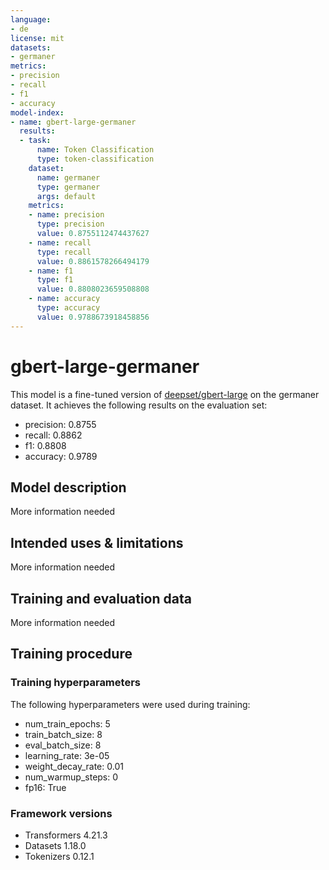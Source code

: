 ```yaml
---
language:
- de
license: mit
datasets:
- germaner
metrics:
- precision
- recall
- f1
- accuracy
model-index:
- name: gbert-large-germaner
  results:
  - task:
      name: Token Classification
      type: token-classification
    dataset:
      name: germaner
      type: germaner
      args: default
    metrics:
    - name: precision
      type: precision
      value: 0.8755112474437627
    - name: recall
      type: recall
      value: 0.8861578266494179
    - name: f1
      type: f1
      value: 0.8808023659508808
    - name: accuracy
      type: accuracy
      value: 0.9788673918458856
---
```


<!-- This model card has been generated automatically according to the information the Trainer had access to. You
should probably proofread and complete it, then remove this comment. -->

# gbert-large-germaner

This model is a fine-tuned version of [deepset/gbert-large](https://huggingface.co/deepset/gbert-large) on the germaner dataset.
It achieves the following results on the evaluation set:
- precision: 0.8755
- recall: 0.8862
- f1: 0.8808
- accuracy: 0.9789

## Model description

More information needed

## Intended uses & limitations

More information needed

## Training and evaluation data

More information needed

## Training procedure

### Training hyperparameters

The following hyperparameters were used during training:
- num_train_epochs: 5
- train_batch_size: 8
- eval_batch_size: 8
- learning_rate: 3e-05
- weight_decay_rate: 0.01
- num_warmup_steps: 0
- fp16: True

### Framework versions

- Transformers 4.21.3
- Datasets 1.18.0
- Tokenizers 0.12.1
